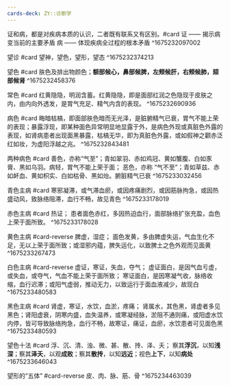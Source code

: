 ```yaml
---
cards-deck: ZY::诊断学
---
```


证和病，都是对疾病本质的认识，二者既有联系又有区别。#card
证 —— 揭示病变当前的主要矛盾
病 —— 体现疾病全过程的根本矛盾
^1675232097002

望诊 #card 
望神，望色，望形，望态
^1675232374213

望色 #card 
肤色及排出物颜色；**额部候心，鼻部候脾，左颊候肝，右颊候肺，颏部候肾**
^1675232458376

常色 #card 
红黄隐隐，明润含蓄。红黄隐隐，即是面部红润之色隐现于皮肤之内，由内向外透发，是胃气充足、精气内含的表现。
^1675232690936

病色 #card 
晦暗枯槁，即面部肤色暗而无光泽，是脏腑精气已衰，胃气不能上荣的表现；暴露浮现，即某种面色异常明显地显露于外，是病色外现或真脏色外露的表现，如肾病患者出现面黑暴露，枯槁无华，即为真脏色外露，或如假神之颧赤泛红如妆，为虚阳浮越之兆。
^1675232843481

两种病色 #card 
善色，亦称“气至”；青如翠羽、赤如鸡冠、黄如蟹腹、白如豕膏、黑如乌羽。病轻，胃气不能上荣于面；
恶色，亦称 “气不至”；青如草兹、赤如衃血、黄如枳实、白如枯骨、黑如炲。腑脏精气已衰
^1675233032456

青色主病 #card 
寒邪凝滞，或气滞血瘀，或因疼痛剧烈，或因筋脉拘急，或因热盛动风，致脉络阻滞，血行不畅，故见青色 
^1675233178019


赤色主病 #card 
热证；
患者面色赤红，多因热迫血行，面部脉络扩张充盈，血色上荣于面所致。
^1675233178028

黄色主病 #card-reverse
脾虚，湿症；
面色发黄，多由脾虚失运，气血生化不足，无以上荣于面所致；或湿邪内蕴，脾失运化，以致脾土之色外观而见面黄
^1675233267473

白色主病 #card-reverse 
虚证，寒证，失血，夺气；
虚证面白，是因气血亏虚，或失血，或夺气，气血不能上荣于面所致；
寒证面白，是因寒凝气收，脉络收缩，血行迟滞；或阳气虚弱，推动无力，以致运行于面血液减少，故现白
^1675233480583

黑色主病 #card 
肾虚，寒证，水饮，血淤，疼痛；
肾属水，其色黑，肾虚者多见黑色；肾阳虚衰，阴寒内盛，血失温养，或寒凝经脉，淤阻不通则痛，或阳虚水饮内停，皆可导致脉络拘急，血行不畅，故寒证，痛证，血瘀，水饮患者可见面色黑
^1675233480593

望色十法 #card 
浮、沉、清、浊、微、甚、散、抟、泽、夭；
察其**浮沉**，以知**浅深**；察其**泽夭**，以观**成败**；察其**散抟**，以知**远近**；视色**上下**，以知**病处**
^1675233646043


望形的“五体” #card-reverse 
皮、肉、脉、筋、骨
^1675234463039









